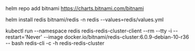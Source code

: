 helm repo add bitnami https://charts.bitnami.com/bitnami

helm install redis bitnami/redis -n redis --values=redis/values.yml

kubectl run --namespace redis redis-redis-cluster-client --rm --tty -i --restart='Never' --image docker.io/bitnami/redis-cluster:6.0.9-debian-10-r36 -- bash
redis-cli -c -h redis-redis-cluster